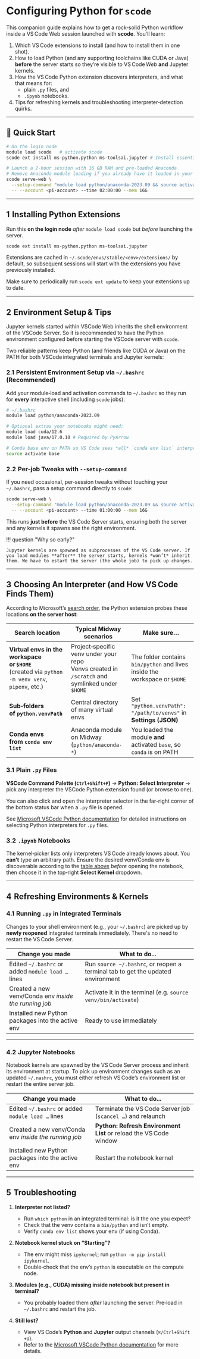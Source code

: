 # Configuring Python for **`scode`**

This companion guide explains how to get a rock‑solid Python workflow inside a VS Code Web session launched with **scode**. You’ll learn:

1. Which VS Code extensions to install (and how to install them in one shot).
2. How to load Python (and any supporting toolchains like CUDA or Java) **before** the server starts so they’re visible to VS Code *Web* **and** Jupyter kernels.
3. How the VS Code Python extension discovers interpreters, and what that means for:
    * plain `.py` files, and
    * `.ipynb` notebooks.
4. Tips for refreshing kernels and troubleshooting interpreter‑detection quirks.

---

## 🚀 Quick Start

```bash
# On the login node
module load scode   # activate scode
scode ext install ms-python.python ms-toolsai.jupyter # Install essential extentions

# Launch a 2‑hour session with 16 GB RAM and pre‑loaded Anaconda
# Remove Anaconda module loading if you already have it loaded in your ~/.bashrc
scode serve-web \
  --setup-command "module load python/anaconda-2023.09 && source activate base" \
  -- --account <pi-account> --time 02:00:00 --mem 16G
```

---

## 1  Installing Python Extensions

Run this **on the login node** *after* `module load scode` but *before* launching the server.

```bash
scode ext install ms-python.python ms-toolsai.jupyter
```

Extensions are cached in `~/.scode/envs/stable/<env>/extensions/` by default, so subsequent sessions will start with the extensions you have previously installed.

Make sure to periodically run `scode ext update` to keep your extensions up to date.

---

## 2  Environment Setup & Tips

Jupyter kernels started within VSCode Web inherits the shell environment of the VSCode Server. So it is recommended to have the Python environment configured before starting the VSCode server with `scode`.

Two reliable patterns keep Python (and friends like CUDA or Java) on the PATH for both VSCode integrated terminals and Jupyter kernels:

### 2.1  Persistent Environment Setup via `~/.bashrc` (Recommended)

Add your module‑load and activation commands to `~/.bashrc` so they run for **every** interactive shell (including `scode` jobs):

```bash
# ~/.bashrc
module load python/anaconda-2023.09

# Optional extras your notebooks might need:
module load cuda/12.6
module load java/17.0.10 # Required by PyArrow

# Conda base env on PATH so VS Code sees *all* `conda env list` interpreters
source activate base
```

### 2.2  Per‑job Tweaks with `--setup-command`

If you need occasional, per‑session tweaks without touching your `~/.bashrc`, pass a setup command directly to `scode`:

```bash
scode serve-web \
  --setup-command "module load python/anaconda-2023.09 && source activate base" \
  -- --account <pi-account> --time 01:00:00 --mem 16G
```

This runs **just before** the VS Code Server starts, ensuring both the server and any kernels it spawns see the right environment.

!!! question "Why so early?"

    Jupyter kernels are spawned as subprocesses of the VS Code server. If you load modules **after** the server starts, kernels *won’t* inherit them. We have to estart the server (the whole job) to pick up changes.

---

## 3  Choosing An Interpreter (and How VS Code Finds Them)

According to Microsoft’s [search order](https://code.visualstudio.com/docs/python/environments#_where-the-extension-looks-for-environments), the Python extension probes these locations **on the server host**:

| Search location                                                                                     | Typical Midway scenarios                         | Make sure…                                                             |
| --------------------------------------------------------------------------------------------------- | ----------------------------------------------- | ---------------------------------------------------------------------- |
| **Virtual envs in the workspace or `$HOME`** <br/> (created via `python -m venv venv`, `pipenv`, etc.) | Project‑specific venv under your repo <br/> Venvs created in `/scratch` and symlinked under `$HOME`           | The folder contains `bin/python` and lives inside the workspace or `$HOME` |
| **Sub‑folders of `python.venvPath`**                                                                | Central directory of many virtual envs          | Set `"python.venvPath": "/path/to/venvs"` in **Settings (JSON)**     |
| **Conda envs from `conda env list`**                                                                | Anaconda module on Midway (`python/anaconda-*`) | You loaded the module **and** activated `base`, so `conda` is on PATH  |

### 3.1  Plain `.py` Files

**VSCode Command Palette (`Ctrl+Shift+P`)** → **Python: Select Interpreter** → pick any interpreter the VSCode Python extension found (or browse to one).

You can also click and open the interpreter selector in the far-right corner of the bottom status bar when a `.py` file is opened.

See [Microsoft VSCode Python documentation](https://code.visualstudio.com/docs/python/environments#_working-with-python-interpreters) for detailed instructions on selecting Python interpreters for `.py` files.

### 3.2  `.ipynb` Notebooks

The kernel‑picker lists only interpreters VS Code already knows about. You **can’t** type an arbitrary path. Ensure the desired venv/Conda env is discoverable according to the [table above](#3choosing-an-interpreter-and-how-vscode-finds-them) *before* opening the notebook, then choose it in the top‑right **Select Kernel** dropdown.

---

## 4  Refreshing Environments & Kernels

### 4.1  Running `.py` in Integrated Terminals

Changes to your shell environment (e.g., your `~/.bashrc`) are picked up by **newly reopened** integrated terminals immediately. There's no need to restart the VS Code Server.

| **Change you made**                                   | **What to do...**                             |
| ----------------------------------------------------- | ------------------------------------------------------------- |
| Edited `~/.bashrc` or added `module load …` lines     | Run `source ~/.bashrc`, or reopen a terminal tab to get the updated environment         |
| Created a new venv/Conda env *inside the running job* | Activate it in the terminal (e.g. `source venv/bin/activate`) |
| Installed new Python packages into the active env     | Ready to use immediately                                      |

---

### 4.2  Jupyter Notebooks

Notebook kernels are spawned by the VS Code Server process and inherit its environment at startup. To pick up environment changes such as an updated `~/.nashrc`, you must either refresh VS Code’s environment list or restart the entire server job.

| **Change you made**                                   | **What to do...**                                      |
| ----------------------------------------------------- | ----------------------------------------------------------------- |
| Edited `~/.bashrc` or added `module load …` lines     | Terminate the VS Code Server job (`scancel …`) and relaunch       |
| Created a new venv/Conda env *inside the running job* | **Python: Refresh Environment List** or reload the VS Code window |
| Installed new Python packages into the active env     | Restart the notebook kernel                    |

---

## 5  Troubleshooting

1. **Interpreter not listed?**

    * Run `which python` in an integrated terminal: is it the one you expect?
    * Check that the venv contains a `bin/python` and isn’t empty.
    * Verify `conda env list` shows your env (if using Conda).

2. **Notebook kernel stuck on “Starting”?**

    * The env might miss `ipykernel`; run `python -m pip install ipykernel`.
    * Double‑check that the env’s `python` is executable on the compute node.

3. **Modules (e.g., CUDA) missing inside notebook but present in terminal?**

    * You probably loaded them *after* launching the server. Pre‑load in `~/.bashrc` and restart the job.

4. **Still lost?**

    * View VS Code’s **Python** and **Jupyter** output channels (`⌘/Ctrl+Shift +U`).
    * Refer to the [Microsoft VSCode Python documentation](https://code.visualstudio.com/docs/python/python-quick-start) for more details.
